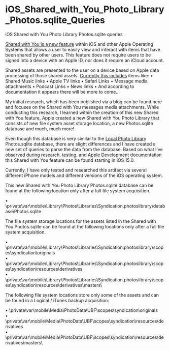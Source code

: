 # iOS_Shared_with_You_Photo_Library_Photos.sqlite_Queries
iOS Shared with You Photo Library Photos.sqlite queries

[Shared with You is a new feature](https://developer.apple.com/videos/play/wwdc2022/10094/) within iOS and other Apple Operating Systems that allows a user to easily view and interact with items that have been shared by other users. This feature does not require users to be signed into a device with an Apple ID, nor does it require an iCloud account. 

Shared assets are presented to the user on a device based on Apple data processing of those shared assets. [Currently this includes](https://support.apple.com/en-us/HT212721) items like:
•	Shared Music links
•	Apple TV links
•	Safari Links
•	Message media attachments
•	Podcast Links
•	News links
•	And according to documentation it appears there will be more to come…
     
My initial research, which has been published via a blog can be found here and focuses on the Shared with You messages media attachments. While conducting this research, I learned within the creation of this new Shared with You feature, Apple created a new Shared with You Photo Library that consists of new file system asset storage location, a new Photos.sqlite database and much, much more! 

Even though this database is very similar to the [Local Photo Library](https://developer.apple.com/videos/play/wwdc2021/10046/) Photos.sqlite database, there are slight differences and I have created a new set of queries to parse the data from the database. Based on what I’ve observed during research, testing, and Apple Development documentation this Shared with You feature can be found starting in iOS 15.0.

Currently, I have only tested and researched this artifact via several different iPhone models and different versions of the iOS operating system.

This new Shared with You Photo Library Photos.sqlite database can be found at the following location only after a full file system acquisition.

•	\private\var\mobile\Library\Photos\Libraries\Syndication.photoslibrary\database\Photos.sqlite

The file system storage locations for the assets listed in the Shared with You Photos.sqlite can be found at the following locations only after a full file system acquisition.

•	\private\var\mobile\Library\Photos\Libraries\Syndication.photoslibrary\scopes\syndication\originals\
•	\private\var\mobile\Library\Photos\Libraries\Syndication.photoslibrary\scopes\syndication\resources\derivatives\
•    \private\var\mobile\Library\Photos\Libraries\Syndication.photoslibrary\scopes\syndication\resources\derivatives\masters\

The following file system locations store only some of the assets and can be found in a Logical / iTunes backup acquisition:

•	\private\var\mobile\Media\PhotoData\UBF\scopes\syndication\originals\
•	\private\var\mobile\Media\PhotoData\UBF\scopes\syndication\resources\derivatives\
•	\\private\var\mobile\Media\PhotoData\UBF\scopes\syndication\resources\derivatives\masters\

